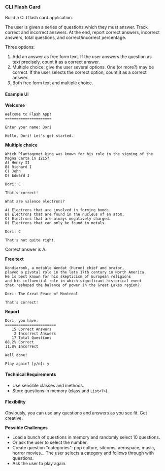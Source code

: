 ### CLI Flash Card

Build a CLI flash card application. 

The user is given a series of questions which they must answer. Track correct and incorrect answers. At the end, report correct answers, incorrect answers, total questions, and correct/incorrect percentage.

Three options:
1. Add an answer as free form text. If the user answers the question as text precisely, count it as a correct answer.
2. Multiple choice: give the user several options. One (or more?) may be correct. If the user selects the correct option, count it as a correct answer.
3. Both free form text and multiple choice.

#### Example UI

**Welcome**

```
Welcome to Flash App!
=====================

Enter your name: Dori

Hello, Dori! Let's get started.
```

**Multiple choice**

```
Which Plantagenet king was known for his role in the signing of the Magna Carta in 1215?
A) Henry II
B) Richard I
C) John
D) Edward I

Dori: C

That's correct!
```

```
What are valence electrons?

A) Electrons that are involved in forming bonds.
B) Electrons that are found in the nucleus of an atom.
C) Electrons that are always negatively charged.
D) Electrons that can only be found in metals.

Dori: C

That's not quite right.
```

Correct answer is A.

**Free text**

```
Kondiaronk, a notable Wendat (Huron) chief and orator, 
played a pivotal role in the late 17th century in North America. 
He is best known for his skepticism of European religions 
and his influential role in which significant historical event 
that reshaped the balance of power in the Great Lakes region?

Dori: The Great Peace of Montreal

That's correct!
```

**Report**

```
Dori, you have:
=======================
   15 Correct Answers
    2 Incorrect Answers
   17 Total Questions
88.2% Correct
11.8% Incorrect

Well done!

Play again? [y/n]: y
```

#### Technical Requirements

- Use sensible classes and methods.
- Store questions in memory (class and `List<T>`).

#### Flexibility

Obviously, you can use any questions and answers as you see fit. Get creative.

**Possible Challenges**

- Load a bunch of questions in memory and randomly select 10 questions.
- Or ask the user to select the number.
- Create question "categories": pop culture, sitcoms, aerospace, music, horror movies... The user selects a category and follows through with questions.
- Ask the user to play again.
